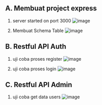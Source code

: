 A. Membuat project express
-
1. server started on port 3000
![image](https://github.com/user-attachments/assets/ec48d9bd-f04e-4638-8d6d-129df31e1542)

2. Membuat Schema Table
![image](https://github.com/user-attachments/assets/a5baf205-e8b0-4831-8332-7eb8b4e3c907)

B. Restful API Auth
-
1. uji coba proses register
![image](https://github.com/user-attachments/assets/bb28e30d-9c51-4f2f-8b85-ddf7ff968b69)

2. uji coba proses login
![image](https://github.com/user-attachments/assets/156e68c4-782e-4498-b54b-0c8dd6a590da)

C. Restful API Admin
-
1. uji coba get data users
![image](https://github.com/user-attachments/assets/25e7ade1-ecc9-4391-96a2-eec2aef6404a)
